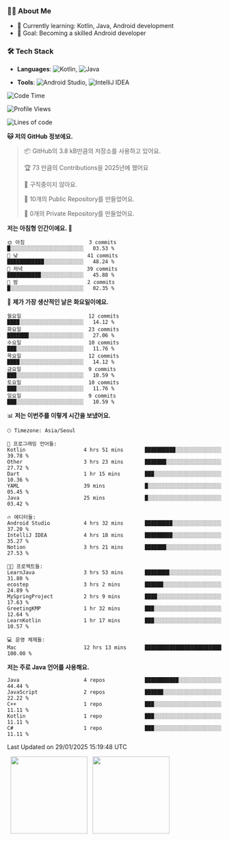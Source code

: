 ### 👨‍💻 About Me
- 🌱 Currently learning: Kotlin, Java, Android development
- 🎯 Goal: Becoming a skilled Android developer

### 🛠 Tech Stack
- **Languages**: ![Kotlin](https://img.shields.io/badge/Kotlin-0095D5?style=flat-square&logo=kotlin&logoColor=white), 
![Java](https://img.shields.io/badge/Java-007396?style=flat-square&logo=coffeescript&logoColor=white)

- **Tools**:
![Android Studio](https://img.shields.io/badge/Android%20Studio-3DDC84?style=flat-square&logo=android-studio&logoColor=white), 
![IntelliJ IDEA](https://img.shields.io/badge/IntelliJ%20IDEA-000000?style=flat-square&logo=intellij-idea&logoColor=white)

<!--START_SECTION:waka-->
![Code Time](http://img.shields.io/badge/Code%20Time-17%20hrs%2042%20mins-blue)

![Profile Views](http://img.shields.io/badge/Profile%20Views-191-blue)

![Lines of code](https://img.shields.io/badge/%EC%A0%80%EB%8A%94%20%EC%97%AC%ED%83%9C%EA%B9%8C%EC%A7%80%20-54.7%20thousand%20%EC%A4%84%EC%9D%98%20%EC%BD%94%EB%93%9C%EB%A5%BC%20%EC%9E%91%EC%84%B1%ED%96%88%EC%96%B4%EC%9A%94.-blue)

**🐱 저의 GitHub 정보에요.** 

> 📦 GitHub의 3.8 kB만큼의 저장소를 사용하고 있어요. 
 > 
> 🏆 73 만큼의 Contributions을 2025년에 했어요
 > 
> 🚫 구직중이지 않아요.
 > 
> 📜 10개의 Public Repository를 만들었어요. 
 > 
> 🔑 0개의 Private Repository를 만들었어요. 
 > 
**저는 아침형 인간이에요. 🐤** 

```text
🌞 아침                     3 commits           █░░░░░░░░░░░░░░░░░░░░░░░░   03.53 % 
🌆 낮　                     41 commits          ████████████░░░░░░░░░░░░░   48.24 % 
🌃 저녁                     39 commits          ███████████░░░░░░░░░░░░░░   45.88 % 
🌙 밤　                     2 commits           █░░░░░░░░░░░░░░░░░░░░░░░░   02.35 % 
```
📅 **제가 가장 생산적인 날은 화요일이에요.** 

```text
월요일                      12 commits          ████░░░░░░░░░░░░░░░░░░░░░   14.12 % 
화요일                      23 commits          ███████░░░░░░░░░░░░░░░░░░   27.06 % 
수요일                      10 commits          ███░░░░░░░░░░░░░░░░░░░░░░   11.76 % 
목요일                      12 commits          ████░░░░░░░░░░░░░░░░░░░░░   14.12 % 
금요일                      9 commits           ███░░░░░░░░░░░░░░░░░░░░░░   10.59 % 
토요일                      10 commits          ███░░░░░░░░░░░░░░░░░░░░░░   11.76 % 
일요일                      9 commits           ███░░░░░░░░░░░░░░░░░░░░░░   10.59 % 
```


📊 **저는 이번주를 이렇게 시간을 보냈어요.** 

```text
🕑︎ Timezone: Asia/Seoul

💬 프로그래밍 언어들: 
Kotlin                   4 hrs 51 mins       ██████████░░░░░░░░░░░░░░░   39.78 % 
Other                    3 hrs 23 mins       ███████░░░░░░░░░░░░░░░░░░   27.72 % 
Dart                     1 hr 15 mins        ███░░░░░░░░░░░░░░░░░░░░░░   10.36 % 
YAML                     39 mins             █░░░░░░░░░░░░░░░░░░░░░░░░   05.45 % 
Java                     25 mins             █░░░░░░░░░░░░░░░░░░░░░░░░   03.42 % 

🔥 에디터들: 
Android Studio           4 hrs 32 mins       █████████░░░░░░░░░░░░░░░░   37.20 % 
IntelliJ IDEA            4 hrs 18 mins       █████████░░░░░░░░░░░░░░░░   35.27 % 
Notion                   3 hrs 21 mins       ███████░░░░░░░░░░░░░░░░░░   27.53 % 

🐱‍💻 프로젝트들: 
LearnJava                3 hrs 53 mins       ████████░░░░░░░░░░░░░░░░░   31.80 % 
ecostep                  3 hrs 2 mins        ██████░░░░░░░░░░░░░░░░░░░   24.89 % 
MySpringProject          2 hrs 9 mins        ████░░░░░░░░░░░░░░░░░░░░░   17.63 % 
GreetingKMP              1 hr 32 mins        ███░░░░░░░░░░░░░░░░░░░░░░   12.64 % 
LearnKotlin              1 hr 17 mins        ███░░░░░░░░░░░░░░░░░░░░░░   10.57 % 

💻 운영 체제들: 
Mac                      12 hrs 13 mins      █████████████████████████   100.00 % 
```

**저는 주로 Java 언어를 사용해요.** 

```text
Java                     4 repos             ███████████░░░░░░░░░░░░░░   44.44 % 
JavaScript               2 repos             ██████░░░░░░░░░░░░░░░░░░░   22.22 % 
C++                      1 repo              ███░░░░░░░░░░░░░░░░░░░░░░   11.11 % 
Kotlin                   1 repo              ███░░░░░░░░░░░░░░░░░░░░░░   11.11 % 
C#                       1 repo              ███░░░░░░░░░░░░░░░░░░░░░░   11.11 % 
```




 Last Updated on 29/01/2025 15:19:48 UTC
<!--END_SECTION:waka-->

<p>
  <img height="180em" src="https://github-readme-stats.vercel.app/api?username=JongHyun070105&show_icons=true&include_all_commits=true&bg_color=0d1117&title_color=ffffff&text_color=c9d1d9&icon_color=79ff97">
  <img height="180em" src="https://github-readme-stats.vercel.app/api/top-langs/?username=JongHyun070105&layout=compact&langs_count=4&bg_color=0d1117&title_color=ffffff&text_color=c9d1d9&hide=php&hide_repo=EcoStep,mimir,git-session">
</p>
